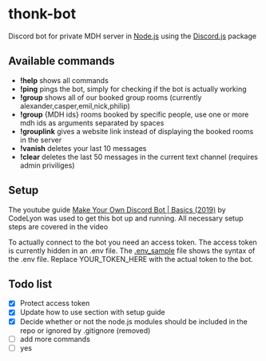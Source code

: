 # thonk-bot
Discord bot for private MDH server in [Node.js](https://nodejs.org/) using the [Discord.js](https://discord.js.org/) package

## Available commands
- **!help** shows all commands
- **!ping** pings the bot, simply for checking if the bot is actually working
- **!group** shows all of our booked group rooms (currently alexander,casper,emil,nick,philip)
- **!group** {MDH ids} rooms booked by specific people, use one or more mdh ids as arguments separated by spaces
- **!grouplink** gives a website link instead of displaying the booked rooms in the server
- **!vanish** deletes your last 10 messages
- **!clear** deletes the last 50 messages in the current text channel (requires admin priviliges)

## Setup
The youtube guide [Make Your Own Discord Bot | Basics (2019)](https://www.youtube.com/watch?v=X_qg0Ut9nU8) by CodeLyon was used to get this bot up and running. All necessary setup steps are covered in the video

To actually connect to the bot you need an access token. The access token is currently hidden in an .env file. The [.env_sample](/.env_sample) file shows the syntax of the .env file. Replace YOUR_TOKEN_HERE with the actual token to the bot.

## Todo list 
- [x] Protect access token 
- [x] Update how to use section with setup guide
- [x] Decide whether or not the node.js modules should be included in the repo or ignored by .gitignore (removed)
- [ ] add more commands
- [ ] yes
